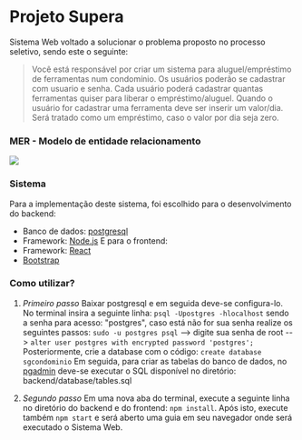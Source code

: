 # Projeto Supera
Sistema Web voltado a solucionar o problema proposto no processo seletivo, sendo este o seguinte:
> Você está responsável por criar um sistema para aluguel/empréstimo de ferramentas num condomínio. Os usuários poderão se cadastrar com usuario e senha. Cada usuário poderá cadastrar quantas ferramentas quiser para liberar o empréstimo/aluguel. Quando o usuário for cadastrar uma ferramenta deve ser inserir um valor/dia. Será tratado como um empréstimo, caso o valor por dia seja zero. 

### MER - Modelo de entidade relacionamento

![](https://github.com/joaovictordeziderio/projeto-supera/blob/master/MER%20PS-Supera.png)

### Sistema
Para a implementação deste sistema, foi escolhido para o desenvolvimento do backend:
* Banco de dados: [postgresql](https://www.postgresql.org)
* Framework: [Node.js](https://nodejs.org/en/)
E para o frontend:
* Framework: [React](https://pt-br.reactjs.org)
* [Bootstrap](https://getbootstrap.com)

### Como utilizar?
1. _Primeiro passo_
Baixar postgresql e em seguida deve-se configura-lo. No terminal insira a seguinte linha:
  ```psql -Upostgres -hlocalhost```
sendo a senha para acesso: "postgres", caso está não for sua senha realize os seguintes passos:
```sudo -u postgres psql``` --> digite sua senha de root --> ```alter user postgres with encrypted password 'postgres';```
Posteriormente, crie a database com o código:
  ```create database sgcondominio```
Em seguida, para criar as tabelas do banco de dados, no [pgadmin](https://www.pgadmin.org) deve-se executar o SQL disponível no diretório: backend/database/tables.sql

2. _Segundo passo_
Em uma nova aba do terminal, execute a seguinte linha no diretório do backend e do frontend: ```npm install```. Após isto, execute também ```npm start``` e será aberto uma guia em seu navegador onde será executado o Sistema Web.

